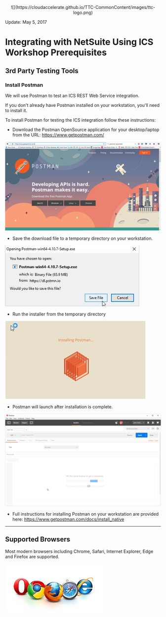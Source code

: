 <center>![](https://cloudaccelerate.github.io/TTC-CommonContent/images/ttc-logo.png)</center> 

Update: May 5, 2017

# Integrating with NetSuite Using ICS Workshop Prerequisites

## 3rd Party Testing Tools

### Install Postman

We will use Postman to test an ICS REST Web Service integration.

If you don't already have Postman installed on your workstation, you'll need to install it.

To install Postman for testing the ICS integration follow these instructions:

- Download the Postman OpenSource application for your desktop/laptop from the URL: <https://www.getpostman.com/>

![](images/studentguide/PostMan_01.png)

- Save the download file to a temporary directory on your workstation.

![](images/studentguide/Postman_02.png)

- Run the installer from the temporary directory

![](images/studentguide/Postman_03.png)

- Postman will launch after installation is complete.

![](images/studentguide/Postman_04.png)

- Full instructions for installing Postman on your workstation are provided here: <https://www.getpostman.com/docs/install_native> 

---

## Supported Browsers

Most modern browsers including Chrome, Safari, Internet Explorer, Edge and Firefox are supported.

![](images/browsers.jpeg)
